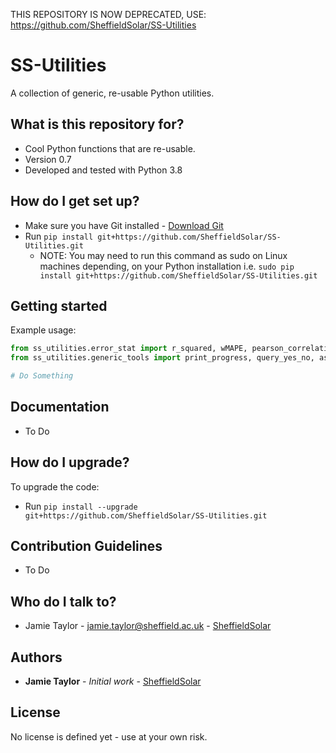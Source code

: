 THIS REPOSITORY IS NOW DEPRECATED, USE: https://github.com/SheffieldSolar/SS-Utilities

# SS-Utilities
A collection of generic, re-usable Python utilities.

## What is this repository for? ##

* Cool Python functions that are re-usable.
* Version 0.7
* Developed and tested with Python 3.8

## How do I get set up? ##

* Make sure you have Git installed - [Download Git](https://git-scm.com/downloads)
* Run `pip install git+https://github.com/SheffieldSolar/SS-Utilities.git`
    - NOTE: You may need to run this command as sudo on Linux machines depending, on your Python installation i.e. `sudo pip install git+https://github.com/SheffieldSolar/SS-Utilities.git`

## Getting started ##

Example usage:
```Python
from ss_utilities.error_stat import r_squared, wMAPE, pearson_correlation
from ss_utilities.generic_tools import print_progress, query_yes_no, ascii_bar_chart

# Do Something
```

## Documentation ##

* To Do

## How do I upgrade? ##

To upgrade the code:
* Run `pip install --upgrade git+https://github.com/SheffieldSolar/SS-Utilities.git`

## Contribution Guidelines ##

* To Do

## Who do I talk to? ##

* Jamie Taylor - [jamie.taylor@sheffield.ac.uk](mailto:jamie.taylor@sheffield.ac.uk "Email Jamie") - [SheffieldSolar](https://github.com/SheffieldSolar)

## Authors ##

* **Jamie Taylor** - *Initial work* - [SheffieldSolar](https://github.com/SheffieldSolar)

## License ##

No license is defined yet - use at your own risk.
